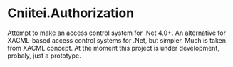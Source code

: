 # Cniitei.Authorization
Attempt to make an access control system for .Net 4.0+. An alternative for XACML-based access control systems for .Net, but simpler. Much is taken from XACML concept. At the moment this project is under development, probaly, just a prototype.
